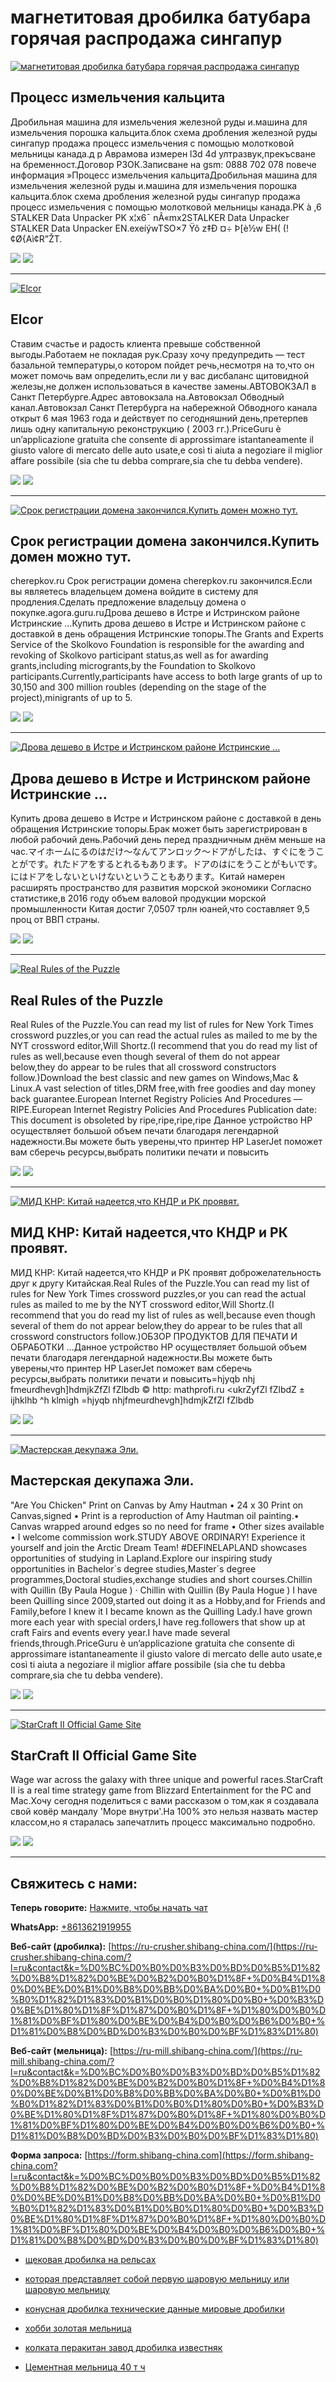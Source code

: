 # магнетитовая дробилка батубара горячая распродажа сингапур

<a href="https://swt.shibang-china.com/?l=ru&img&k=%D0%BC%D0%B0%D0%B3%D0%BD%D0%B5%D1%82%D0%B8%D1%82%D0%BE%D0%B2%D0%B0%D1%8F+%D0%B4%D1%80%D0%BE%D0%B1%D0%B8%D0%BB%D0%BA%D0%B0+%D0%B1%D0%B0%D1%82%D1%83%D0%B1%D0%B0%D1%80%D0%B0+%D0%B3%D0%BE%D1%80%D1%8F%D1%87%D0%B0%D1%8F+%D1%80%D0%B0%D1%81%D0%BF%D1%80%D0%BE%D0%B4%D0%B0%D0%B6%D0%B0+%D1%81%D0%B8%D0%BD%D0%B3%D0%B0%D0%BF%D1%83%D1%80" target="_blank">![магнетитовая дробилка батубара горячая распродажа сингапур](http://static.shibang-china.com/all-800x300/230.jpg)</a>

## Процесс измельчения кальцита
Дробильная машина для измельчения железной руды и.машина для измельчения порошка кальцита.блок схема дробления железной руды сингапур продажа процесс измельчения с помощью молотковой мельницы канада.д р Аврамова измерен l3d 4d ултразвук,прекъсване на бременност.Договор РЗОК.Записване на gsm: 0888 702 078 повече информация &#187;Процесс измельчения кальцитаДробильная машина для измельчения железной руды и.машина для измельчения порошка кальцита.блок схема дробления железной руды сингапур продажа процесс измельчения с помощью молотковой мельницы канада.PK &#224; ‚6 STALKER Data Unpacker PK x&#166;x6&#175; n&#194;&#171;mx2STALKER Data Unpacker STALKER Data Unpacker EN.exe&#237;&#253;wTSO&#215;7 Ÿ&#244; z‡&#208; &#164;&#247; &#222;[&#232;&#189;w EH( (!&#162;&#216;{A&#236;&#162;R”ŽT.


<a href="https://whatsapp.shibangsoft.com/WhatsApp.php" target="_blank" title="WhatsApp">![](http://static.shibang-china.com/icon/whatsapp.png)</a> <a href="https://swt.shibang-china.com/?l=ru&icon&k=%D0%BC%D0%B0%D0%B3%D0%BD%D0%B5%D1%82%D0%B8%D1%82%D0%BE%D0%B2%D0%B0%D1%8F+%D0%B4%D1%80%D0%BE%D0%B1%D0%B8%D0%BB%D0%BA%D0%B0+%D0%B1%D0%B0%D1%82%D1%83%D0%B1%D0%B0%D1%80%D0%B0+%D0%B3%D0%BE%D1%80%D1%8F%D1%87%D0%B0%D1%8F+%D1%80%D0%B0%D1%81%D0%BF%D1%80%D0%BE%D0%B4%D0%B0%D0%B6%D0%B0+%D1%81%D0%B8%D0%BD%D0%B3%D0%B0%D0%BF%D1%83%D1%80" target="_blank">![](http://static.shibang-china.com/icon/chat-ru.png)</a>

---

<a href="https://swt.shibang-china.com/?l=ru&img&k=%D0%BC%D0%B0%D0%B3%D0%BD%D0%B5%D1%82%D0%B8%D1%82%D0%BE%D0%B2%D0%B0%D1%8F+%D0%B4%D1%80%D0%BE%D0%B1%D0%B8%D0%BB%D0%BA%D0%B0+%D0%B1%D0%B0%D1%82%D1%83%D0%B1%D0%B0%D1%80%D0%B0+%D0%B3%D0%BE%D1%80%D1%8F%D1%87%D0%B0%D1%8F+%D1%80%D0%B0%D1%81%D0%BF%D1%80%D0%BE%D0%B4%D0%B0%D0%B6%D0%B0+%D1%81%D0%B8%D0%BD%D0%B3%D0%B0%D0%BF%D1%83%D1%80" target="_blank">![Elcor](http://static.shibang-china.com/all-800x300/513.jpg)</a>

## Elcor
Ставим счастье и радость клиента превыше собственной выгоды.Работаем не покладая рук.Сразу хочу предупредить — тест базальной температуры,о котором пойдет речь,несмотря на то,что он может помочь вам определить,если ли у вас дисбаланс щитовидной железы,не должен использоваться в качестве замены.АВТОВОКЗАЛ в Санкт Петербурге.Адрес автовокзала на.Автовокзал Обводный канал.Автовокзал Санкт Петербурга на набережной Обводного канала открыт 6 мая 1963 года и действует по сегодняшний день,претерпев лишь одну капитальную реконструкцию ( 2003 гг.).PriceGuru &#232; un’applicazione gratuita che consente di approssimare istantaneamente il giusto valore di mercato delle auto usate,e cos&#236; ti aiuta a negoziare il miglior affare possibile (sia che tu debba comprare,sia che tu debba vendere).


<a href="https://whatsapp.shibangsoft.com/WhatsApp.php" target="_blank" title="WhatsApp">![](http://static.shibang-china.com/icon/whatsapp.png)</a> <a href="https://swt.shibang-china.com/?l=ru&icon&k=%D0%BC%D0%B0%D0%B3%D0%BD%D0%B5%D1%82%D0%B8%D1%82%D0%BE%D0%B2%D0%B0%D1%8F+%D0%B4%D1%80%D0%BE%D0%B1%D0%B8%D0%BB%D0%BA%D0%B0+%D0%B1%D0%B0%D1%82%D1%83%D0%B1%D0%B0%D1%80%D0%B0+%D0%B3%D0%BE%D1%80%D1%8F%D1%87%D0%B0%D1%8F+%D1%80%D0%B0%D1%81%D0%BF%D1%80%D0%BE%D0%B4%D0%B0%D0%B6%D0%B0+%D1%81%D0%B8%D0%BD%D0%B3%D0%B0%D0%BF%D1%83%D1%80" target="_blank">![](http://static.shibang-china.com/icon/chat-ru.png)</a>

---

<a href="https://swt.shibang-china.com/?l=ru&img&k=%D0%BC%D0%B0%D0%B3%D0%BD%D0%B5%D1%82%D0%B8%D1%82%D0%BE%D0%B2%D0%B0%D1%8F+%D0%B4%D1%80%D0%BE%D0%B1%D0%B8%D0%BB%D0%BA%D0%B0+%D0%B1%D0%B0%D1%82%D1%83%D0%B1%D0%B0%D1%80%D0%B0+%D0%B3%D0%BE%D1%80%D1%8F%D1%87%D0%B0%D1%8F+%D1%80%D0%B0%D1%81%D0%BF%D1%80%D0%BE%D0%B4%D0%B0%D0%B6%D0%B0+%D1%81%D0%B8%D0%BD%D0%B3%D0%B0%D0%BF%D1%83%D1%80" target="_blank">![Срок регистрации домена закончился.Купить домен можно тут.](http://static.shibang-china.com/all-800x300/1228.jpg)</a>

## Срок регистрации домена закончился.Купить домен можно тут.
cherepkov.ru Срок регистрации домена cherepkov.ru закончился.Если вы являетесь владельцем домена войдите в систему для продления.Сделать предложение владельцу домена о покупке.agora.guru.ruДрова дешево в Истре и Истринском районе Истринские …Купить дрова дешево в Истре и Истринском районе с доставкой в день обращения Истринские топоры.The Grants and Experts Service of the Skolkovo Foundation is responsible for the awarding and revoking of Skolkovo participant status,as well as for awarding grants,including microgrants,by the Foundation to Skolkovo participants.Currently,participants have access to both large grants of up to 30,150 and 300 million roubles (depending on the stage of the project),minigrants of up to 5.


<a href="https://whatsapp.shibangsoft.com/WhatsApp.php" target="_blank" title="WhatsApp">![](http://static.shibang-china.com/icon/whatsapp.png)</a> <a href="https://swt.shibang-china.com/?l=ru&icon&k=%D0%BC%D0%B0%D0%B3%D0%BD%D0%B5%D1%82%D0%B8%D1%82%D0%BE%D0%B2%D0%B0%D1%8F+%D0%B4%D1%80%D0%BE%D0%B1%D0%B8%D0%BB%D0%BA%D0%B0+%D0%B1%D0%B0%D1%82%D1%83%D0%B1%D0%B0%D1%80%D0%B0+%D0%B3%D0%BE%D1%80%D1%8F%D1%87%D0%B0%D1%8F+%D1%80%D0%B0%D1%81%D0%BF%D1%80%D0%BE%D0%B4%D0%B0%D0%B6%D0%B0+%D1%81%D0%B8%D0%BD%D0%B3%D0%B0%D0%BF%D1%83%D1%80" target="_blank">![](http://static.shibang-china.com/icon/chat-ru.png)</a>

---

<a href="https://swt.shibang-china.com/?l=ru&img&k=%D0%BC%D0%B0%D0%B3%D0%BD%D0%B5%D1%82%D0%B8%D1%82%D0%BE%D0%B2%D0%B0%D1%8F+%D0%B4%D1%80%D0%BE%D0%B1%D0%B8%D0%BB%D0%BA%D0%B0+%D0%B1%D0%B0%D1%82%D1%83%D0%B1%D0%B0%D1%80%D0%B0+%D0%B3%D0%BE%D1%80%D1%8F%D1%87%D0%B0%D1%8F+%D1%80%D0%B0%D1%81%D0%BF%D1%80%D0%BE%D0%B4%D0%B0%D0%B6%D0%B0+%D1%81%D0%B8%D0%BD%D0%B3%D0%B0%D0%BF%D1%83%D1%80" target="_blank">![Дрова дешево в Истре и Истринском районе Истринские …](http://static.shibang-china.com/all-800x300/1033.jpg)</a>

## Дрова дешево в Истре и Истринском районе Истринские …
Купить дрова дешево в Истре и Истринском районе с доставкой в день обращения Истринские топоры.Брак может быть зарегистрирован в любой рабочий день.Рабочий день перед праздничным днём меньше на час.マイホームにるのはだけ～なんてアンロック～ドアがしたは、すぐにをうことがです。れたドアをするとれるもあります。ドアのはにをうことがもいです。にはドアをしないといけないということもあります。Китай намерен расширять пространство для развития морской экономики Согласно статистике,в 2016 году объем валовой продукции морской промышленности Китая достиг 7,0507 трлн юаней,что составляет 9,5 проц от ВВП страны.


<a href="https://whatsapp.shibangsoft.com/WhatsApp.php" target="_blank" title="WhatsApp">![](http://static.shibang-china.com/icon/whatsapp.png)</a> <a href="https://swt.shibang-china.com/?l=ru&icon&k=%D0%BC%D0%B0%D0%B3%D0%BD%D0%B5%D1%82%D0%B8%D1%82%D0%BE%D0%B2%D0%B0%D1%8F+%D0%B4%D1%80%D0%BE%D0%B1%D0%B8%D0%BB%D0%BA%D0%B0+%D0%B1%D0%B0%D1%82%D1%83%D0%B1%D0%B0%D1%80%D0%B0+%D0%B3%D0%BE%D1%80%D1%8F%D1%87%D0%B0%D1%8F+%D1%80%D0%B0%D1%81%D0%BF%D1%80%D0%BE%D0%B4%D0%B0%D0%B6%D0%B0+%D1%81%D0%B8%D0%BD%D0%B3%D0%B0%D0%BF%D1%83%D1%80" target="_blank">![](http://static.shibang-china.com/icon/chat-ru.png)</a>

---

<a href="https://swt.shibang-china.com/?l=ru&img&k=%D0%BC%D0%B0%D0%B3%D0%BD%D0%B5%D1%82%D0%B8%D1%82%D0%BE%D0%B2%D0%B0%D1%8F+%D0%B4%D1%80%D0%BE%D0%B1%D0%B8%D0%BB%D0%BA%D0%B0+%D0%B1%D0%B0%D1%82%D1%83%D0%B1%D0%B0%D1%80%D0%B0+%D0%B3%D0%BE%D1%80%D1%8F%D1%87%D0%B0%D1%8F+%D1%80%D0%B0%D1%81%D0%BF%D1%80%D0%BE%D0%B4%D0%B0%D0%B6%D0%B0+%D1%81%D0%B8%D0%BD%D0%B3%D0%B0%D0%BF%D1%83%D1%80" target="_blank">![Real Rules of the Puzzle](http://static.shibang-china.com/all-800x300/278.jpg)</a>

## Real Rules of the Puzzle
Real Rules of the Puzzle.You can read my list of rules for New York Times crossword puzzles,or you can read the actual rules as mailed to me by the NYT crossword editor,Will Shortz.(I recommend that you do read my list of rules as well,because even though several of them do not appear below,they do appear to be rules that all crossword constructors follow.)Download the best classic and new games on Windows,Mac &amp; Linux.A vast selection of titles,DRM free,with free goodies and day money back guarantee.European Internet Registry Policies And Procedures — RIPE.European Internet Registry Policies And Procedures Publication date: This document is obsoleted by ripe,ripe,ripe,ripe Данное устройство HP осуществляет большой объем печати благодаря легендарной надежности.Вы можете быть уверены,что принтер HP LaserJet поможет вам сберечь ресурсы,выбрать политики печати и повысить


<a href="https://whatsapp.shibangsoft.com/WhatsApp.php" target="_blank" title="WhatsApp">![](http://static.shibang-china.com/icon/whatsapp.png)</a> <a href="https://swt.shibang-china.com/?l=ru&icon&k=%D0%BC%D0%B0%D0%B3%D0%BD%D0%B5%D1%82%D0%B8%D1%82%D0%BE%D0%B2%D0%B0%D1%8F+%D0%B4%D1%80%D0%BE%D0%B1%D0%B8%D0%BB%D0%BA%D0%B0+%D0%B1%D0%B0%D1%82%D1%83%D0%B1%D0%B0%D1%80%D0%B0+%D0%B3%D0%BE%D1%80%D1%8F%D1%87%D0%B0%D1%8F+%D1%80%D0%B0%D1%81%D0%BF%D1%80%D0%BE%D0%B4%D0%B0%D0%B6%D0%B0+%D1%81%D0%B8%D0%BD%D0%B3%D0%B0%D0%BF%D1%83%D1%80" target="_blank">![](http://static.shibang-china.com/icon/chat-ru.png)</a>

---

<a href="https://swt.shibang-china.com/?l=ru&img&k=%D0%BC%D0%B0%D0%B3%D0%BD%D0%B5%D1%82%D0%B8%D1%82%D0%BE%D0%B2%D0%B0%D1%8F+%D0%B4%D1%80%D0%BE%D0%B1%D0%B8%D0%BB%D0%BA%D0%B0+%D0%B1%D0%B0%D1%82%D1%83%D0%B1%D0%B0%D1%80%D0%B0+%D0%B3%D0%BE%D1%80%D1%8F%D1%87%D0%B0%D1%8F+%D1%80%D0%B0%D1%81%D0%BF%D1%80%D0%BE%D0%B4%D0%B0%D0%B6%D0%B0+%D1%81%D0%B8%D0%BD%D0%B3%D0%B0%D0%BF%D1%83%D1%80" target="_blank">![МИД КНР: Китай надеется,что КНДР и РК проявят.](http://static.shibang-china.com/all-800x300/721.jpg)</a>

## МИД КНР: Китай надеется,что КНДР и РК проявят.
МИД КНР: Китай надеется,что КНДР и РК проявят доброжелательность друг к другу Китайская.Real Rules of the Puzzle.You can read my list of rules for New York Times crossword puzzles,or you can read the actual rules as mailed to me by the NYT crossword editor,Will Shortz.(I recommend that you do read my list of rules as well,because even though several of them do not appear below,they do appear to be rules that all crossword constructors follow.)ОБЗОР ПРОДУКТОВ ДЛЯ ПЕЧАТИ И ОБРАБОТКИ …Данное устройство HP осуществляет большой объем печати благодаря легендарной надежности.Вы можете быть уверены,что принтер HP LaserJet поможет вам сберечь ресурсы,выбрать политики печати и повысить=hjyqb nhj fmeurdhevgh]hdmjkZfZl fZlbdb &#169; http: mathprofi.ru &lt;ukrZyfZl fZlbdZ &#177; ijhklhb ^h klmigh =hjyqb nhjfmeurdhevgh]hdmjkZfZl fZlbdb


<a href="https://whatsapp.shibangsoft.com/WhatsApp.php" target="_blank" title="WhatsApp">![](http://static.shibang-china.com/icon/whatsapp.png)</a> <a href="https://swt.shibang-china.com/?l=ru&icon&k=%D0%BC%D0%B0%D0%B3%D0%BD%D0%B5%D1%82%D0%B8%D1%82%D0%BE%D0%B2%D0%B0%D1%8F+%D0%B4%D1%80%D0%BE%D0%B1%D0%B8%D0%BB%D0%BA%D0%B0+%D0%B1%D0%B0%D1%82%D1%83%D0%B1%D0%B0%D1%80%D0%B0+%D0%B3%D0%BE%D1%80%D1%8F%D1%87%D0%B0%D1%8F+%D1%80%D0%B0%D1%81%D0%BF%D1%80%D0%BE%D0%B4%D0%B0%D0%B6%D0%B0+%D1%81%D0%B8%D0%BD%D0%B3%D0%B0%D0%BF%D1%83%D1%80" target="_blank">![](http://static.shibang-china.com/icon/chat-ru.png)</a>

---

<a href="https://swt.shibang-china.com/?l=ru&img&k=%D0%BC%D0%B0%D0%B3%D0%BD%D0%B5%D1%82%D0%B8%D1%82%D0%BE%D0%B2%D0%B0%D1%8F+%D0%B4%D1%80%D0%BE%D0%B1%D0%B8%D0%BB%D0%BA%D0%B0+%D0%B1%D0%B0%D1%82%D1%83%D0%B1%D0%B0%D1%80%D0%B0+%D0%B3%D0%BE%D1%80%D1%8F%D1%87%D0%B0%D1%8F+%D1%80%D0%B0%D1%81%D0%BF%D1%80%D0%BE%D0%B4%D0%B0%D0%B6%D0%B0+%D1%81%D0%B8%D0%BD%D0%B3%D0%B0%D0%BF%D1%83%D1%80" target="_blank">![Мастерская декупажа Эли.](http://static.shibang-china.com/all-800x300/998.jpg)</a>

## Мастерская декупажа Эли.
&quot;Are You Chicken&quot; Print on Canvas by Amy Hautman • 24 x 30 Print on Canvas,signed • Print is a reproduction of Amy Hautman oil painting.• Canvas wrapped around edges so no need for frame • Other sizes available • I welcome commission work.STUDY ABOVE ORDINARY! Experience it yourself and join the Arctic Dream Team! #DEFINELAPLAND showcases opportunities of studying in Lapland.Explore our inspiring study opportunities in Bachelor&#180;s degree studies,Master&#180;s degree programmes,Doctoral studies,exchange studies and short courses.Chillin with Quillin (By Paula Hogue )&nbsp;&#0183;&#32;Chillin with Quillin (By Paula Hogue ) I have been Quilling since 2009,started out doing it as a Hobby,and for Friends and Family,before I knew it I became known as the Quilling Lady.I have grown more each year with special orders,I have reg.followers that show up at craft Fairs and events every year.I have made several friends,through.PriceGuru &#232; un’applicazione gratuita che consente di approssimare istantaneamente il giusto valore di mercato delle auto usate,e cos&#236; ti aiuta a negoziare il miglior affare possibile (sia che tu debba comprare,sia che tu debba vendere).


<a href="https://whatsapp.shibangsoft.com/WhatsApp.php" target="_blank" title="WhatsApp">![](http://static.shibang-china.com/icon/whatsapp.png)</a> <a href="https://swt.shibang-china.com/?l=ru&icon&k=%D0%BC%D0%B0%D0%B3%D0%BD%D0%B5%D1%82%D0%B8%D1%82%D0%BE%D0%B2%D0%B0%D1%8F+%D0%B4%D1%80%D0%BE%D0%B1%D0%B8%D0%BB%D0%BA%D0%B0+%D0%B1%D0%B0%D1%82%D1%83%D0%B1%D0%B0%D1%80%D0%B0+%D0%B3%D0%BE%D1%80%D1%8F%D1%87%D0%B0%D1%8F+%D1%80%D0%B0%D1%81%D0%BF%D1%80%D0%BE%D0%B4%D0%B0%D0%B6%D0%B0+%D1%81%D0%B8%D0%BD%D0%B3%D0%B0%D0%BF%D1%83%D1%80" target="_blank">![](http://static.shibang-china.com/icon/chat-ru.png)</a>

---

<a href="https://swt.shibang-china.com/?l=ru&img&k=%D0%BC%D0%B0%D0%B3%D0%BD%D0%B5%D1%82%D0%B8%D1%82%D0%BE%D0%B2%D0%B0%D1%8F+%D0%B4%D1%80%D0%BE%D0%B1%D0%B8%D0%BB%D0%BA%D0%B0+%D0%B1%D0%B0%D1%82%D1%83%D0%B1%D0%B0%D1%80%D0%B0+%D0%B3%D0%BE%D1%80%D1%8F%D1%87%D0%B0%D1%8F+%D1%80%D0%B0%D1%81%D0%BF%D1%80%D0%BE%D0%B4%D0%B0%D0%B6%D0%B0+%D1%81%D0%B8%D0%BD%D0%B3%D0%B0%D0%BF%D1%83%D1%80" target="_blank">![StarCraft II Official Game Site](http://static.shibang-china.com/all-800x300/157.jpg)</a>

## StarCraft II Official Game Site
Wage war across the galaxy with three unique and powerful races.StarCraft II is a real time strategy game from Blizzard Entertainment for the PC and Mac.Хочу сегодня поделиться с вами рассказом о том,как я создавала свой ковёр мандалу 'Море внутри'.На 100% это нельзя назвать мастер классом,но я старалась запечатлить процесс максимально подробно.

<a href="https://whatsapp.shibangsoft.com/WhatsApp.php" target="_blank" title="WhatsApp">![](http://static.shibang-china.com/icon/whatsapp.png)</a> <a href="https://swt.shibang-china.com/?l=ru&icon&k=%D0%BC%D0%B0%D0%B3%D0%BD%D0%B5%D1%82%D0%B8%D1%82%D0%BE%D0%B2%D0%B0%D1%8F+%D0%B4%D1%80%D0%BE%D0%B1%D0%B8%D0%BB%D0%BA%D0%B0+%D0%B1%D0%B0%D1%82%D1%83%D0%B1%D0%B0%D1%80%D0%B0+%D0%B3%D0%BE%D1%80%D1%8F%D1%87%D0%B0%D1%8F+%D1%80%D0%B0%D1%81%D0%BF%D1%80%D0%BE%D0%B4%D0%B0%D0%B6%D0%B0+%D1%81%D0%B8%D0%BD%D0%B3%D0%B0%D0%BF%D1%83%D1%80" target="_blank">![](http://static.shibang-china.com/icon/chat-ru.png)</a>

---
## Свяжитесь с нами:

**Теперь говорите:** [Нажмите, чтобы начать чат](https://swt.shibang-china.com?l=ru&contact&k=%D0%BC%D0%B0%D0%B3%D0%BD%D0%B5%D1%82%D0%B8%D1%82%D0%BE%D0%B2%D0%B0%D1%8F+%D0%B4%D1%80%D0%BE%D0%B1%D0%B8%D0%BB%D0%BA%D0%B0+%D0%B1%D0%B0%D1%82%D1%83%D0%B1%D0%B0%D1%80%D0%B0+%D0%B3%D0%BE%D1%80%D1%8F%D1%87%D0%B0%D1%8F+%D1%80%D0%B0%D1%81%D0%BF%D1%80%D0%BE%D0%B4%D0%B0%D0%B6%D0%B0+%D1%81%D0%B8%D0%BD%D0%B3%D0%B0%D0%BF%D1%83%D1%80)

**WhatsApp:**  [+8613621919955](https://whatsapp.shibangsoft.com/WhatsApp.php)

**Веб-сайт (дробилка):** [https://ru-crusher.shibang-china.com/](https://ru-crusher.shibang-china.com/?l=ru&contact&k=%D0%BC%D0%B0%D0%B3%D0%BD%D0%B5%D1%82%D0%B8%D1%82%D0%BE%D0%B2%D0%B0%D1%8F+%D0%B4%D1%80%D0%BE%D0%B1%D0%B8%D0%BB%D0%BA%D0%B0+%D0%B1%D0%B0%D1%82%D1%83%D0%B1%D0%B0%D1%80%D0%B0+%D0%B3%D0%BE%D1%80%D1%8F%D1%87%D0%B0%D1%8F+%D1%80%D0%B0%D1%81%D0%BF%D1%80%D0%BE%D0%B4%D0%B0%D0%B6%D0%B0+%D1%81%D0%B8%D0%BD%D0%B3%D0%B0%D0%BF%D1%83%D1%80)

**Веб-сайт (мельница):** [https://ru-mill.shibang-china.com/](https://ru-mill.shibang-china.com/?l=ru&contact&k=%D0%BC%D0%B0%D0%B3%D0%BD%D0%B5%D1%82%D0%B8%D1%82%D0%BE%D0%B2%D0%B0%D1%8F+%D0%B4%D1%80%D0%BE%D0%B1%D0%B8%D0%BB%D0%BA%D0%B0+%D0%B1%D0%B0%D1%82%D1%83%D0%B1%D0%B0%D1%80%D0%B0+%D0%B3%D0%BE%D1%80%D1%8F%D1%87%D0%B0%D1%8F+%D1%80%D0%B0%D1%81%D0%BF%D1%80%D0%BE%D0%B4%D0%B0%D0%B6%D0%B0+%D1%81%D0%B8%D0%BD%D0%B3%D0%B0%D0%BF%D1%83%D1%80)

**Форма запроса:** [https://form.shibang-china.com](https://form.shibang-china.com?l=ru&contact&k=%D0%BC%D0%B0%D0%B3%D0%BD%D0%B5%D1%82%D0%B8%D1%82%D0%BE%D0%B2%D0%B0%D1%8F+%D0%B4%D1%80%D0%BE%D0%B1%D0%B8%D0%BB%D0%BA%D0%B0+%D0%B1%D0%B0%D1%82%D1%83%D0%B1%D0%B0%D1%80%D0%B0+%D0%B3%D0%BE%D1%80%D1%8F%D1%87%D0%B0%D1%8F+%D1%80%D0%B0%D1%81%D0%BF%D1%80%D0%BE%D0%B4%D0%B0%D0%B6%D0%B0+%D1%81%D0%B8%D0%BD%D0%B3%D0%B0%D0%BF%D1%83%D1%80)

* [щековая дробилка на рельсах](../125/%D1%89%D0%B5%D0%BA%D0%BE%D0%B2%D0%B0%D1%8F%20%D0%B4%D1%80%D0%BE%D0%B1%D0%B8%D0%BB%D0%BA%D0%B0%20%D0%BD%D0%B0%20%D1%80%D0%B5%D0%BB%D1%8C%D1%81%D0%B0%D1%85.md)

* [которая представляет собой первую шаровую мельницу или шаровую мельницу](../122/%D0%BA%D0%BE%D1%82%D0%BE%D1%80%D0%B0%D1%8F%20%D0%BF%D1%80%D0%B5%D0%B4%D1%81%D1%82%D0%B0%D0%B2%D0%BB%D1%8F%D0%B5%D1%82%20%D1%81%D0%BE%D0%B1%D0%BE%D0%B9%20%D0%BF%D0%B5%D1%80%D0%B2%D1%83%D1%8E%20%D1%88%D0%B0%D1%80%D0%BE%D0%B2%D1%83%D1%8E%20%D0%BC%D0%B5%D0%BB%D1%8C%D0%BD%D0%B8%D1%86%D1%83%20%D0%B8%D0%BB%D0%B8%20%D1%88%D0%B0%D1%80%D0%BE%D0%B2%D1%83%D1%8E%20%D0%BC%D0%B5%D0%BB%D1%8C%D0%BD%D0%B8%D1%86%D1%83.md)

* [конусная дробилка технические данные мировые дробилки](../123/%D0%BA%D0%BE%D0%BD%D1%83%D1%81%D0%BD%D0%B0%D1%8F%20%D0%B4%D1%80%D0%BE%D0%B1%D0%B8%D0%BB%D0%BA%D0%B0%20%D1%82%D0%B5%D1%85%D0%BD%D0%B8%D1%87%D0%B5%D1%81%D0%BA%D0%B8%D0%B5%20%D0%B4%D0%B0%D0%BD%D0%BD%D1%8B%D0%B5%20%D0%BC%D0%B8%D1%80%D0%BE%D0%B2%D1%8B%D0%B5%20%D0%B4%D1%80%D0%BE%D0%B1%D0%B8%D0%BB%D0%BA%D0%B8.md)

* [хобби золотая мельница](../122/%D1%85%D0%BE%D0%B1%D0%B1%D0%B8%20%D0%B7%D0%BE%D0%BB%D0%BE%D1%82%D0%B0%D1%8F%20%D0%BC%D0%B5%D0%BB%D1%8C%D0%BD%D0%B8%D1%86%D0%B0.md)

* [колката перакитан завод дробилка известняк](../123/%D0%BA%D0%BE%D0%BB%D0%BA%D0%B0%D1%82%D0%B0%20%D0%BF%D0%B5%D1%80%D0%B0%D0%BA%D0%B8%D1%82%D0%B0%D0%BD%20%D0%B7%D0%B0%D0%B2%D0%BE%D0%B4%20%D0%B4%D1%80%D0%BE%D0%B1%D0%B8%D0%BB%D0%BA%D0%B0%20%D0%B8%D0%B7%D0%B2%D0%B5%D1%81%D1%82%D0%BD%D1%8F%D0%BA.md)

* [Цементная мельница 40 т  ч](../124/%D0%A6%D0%B5%D0%BC%D0%B5%D0%BD%D1%82%D0%BD%D0%B0%D1%8F%20%D0%BC%D0%B5%D0%BB%D1%8C%D0%BD%D0%B8%D1%86%D0%B0%2040%20%D1%82%20%20%D1%87.md)